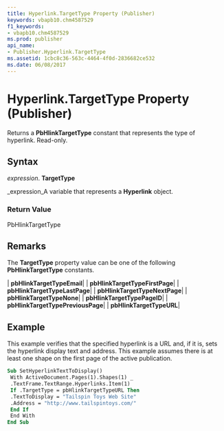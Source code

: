 ```yaml
---
title: Hyperlink.TargetType Property (Publisher)
keywords: vbapb10.chm4587529
f1_keywords:
- vbapb10.chm4587529
ms.prod: publisher
api_name:
- Publisher.Hyperlink.TargetType
ms.assetid: 1cbc8c36-563c-4464-4f0d-2836682ce532
ms.date: 06/08/2017
---
```



# Hyperlink.TargetType Property (Publisher)

Returns a  **PbHlinkTargetType** constant that represents the type of hyperlink. Read-only.


## Syntax

 _expression_. **TargetType**

 _expression_A variable that represents a  **Hyperlink** object.


### Return Value

PbHlinkTargetType


## Remarks

The  **TargetType** property value can be one of the following **PbHlinkTargetType** constants.



| **pbHlinkTargetTypeEmail**|
| **pbHlinkTargetTypeFirstPage**|
| **pbHlinkTargetTypeLastPage**|
| **pbHlinkTargetTypeNextPage**|
| **pbHlinkTargetTypeNone**|
| **pbHlinkTargetTypePageID**|
| **pbHlinkTargetTypePreviousPage**|
| **pbHlinkTargetTypeURL**|

## Example

This example verifies that the specified hyperlink is a URL and, if it is, sets the hyperlink display text and address. This example assumes there is at least one shape on the first page of the active publication.


```vb
Sub SetHyperlinkTextToDisplay() 
 With ActiveDocument.Pages(1).Shapes(1) _ 
 .TextFrame.TextRange.Hyperlinks.Item(1) 
 If .TargetType = pbHlinkTargetTypeURL Then 
 .TextToDisplay = "Tailspin Toys Web Site" 
 .Address = "http://www.tailspintoys.com/" 
 End If 
 End With 
End Sub
```


